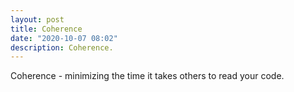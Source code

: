 ```yaml
---
layout: post
title: Coherence
date: "2020-10-07 08:02"
description: Coherence.
---
```


Coherence - minimizing the time it takes others to read your code.
